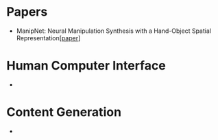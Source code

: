 # Papers
- ManipNet: Neural Manipulation Synthesis with a Hand-Object Spatial Representation[[paper](https://research.fb.com/wp-content/uploads/2021/06/ManipNet-Neural-Manipulation-Synthesis-with-a-Hand-Object-Spatial-Representation.pdf)]


# Human Computer Interface
- 


# Content Generation
- 




